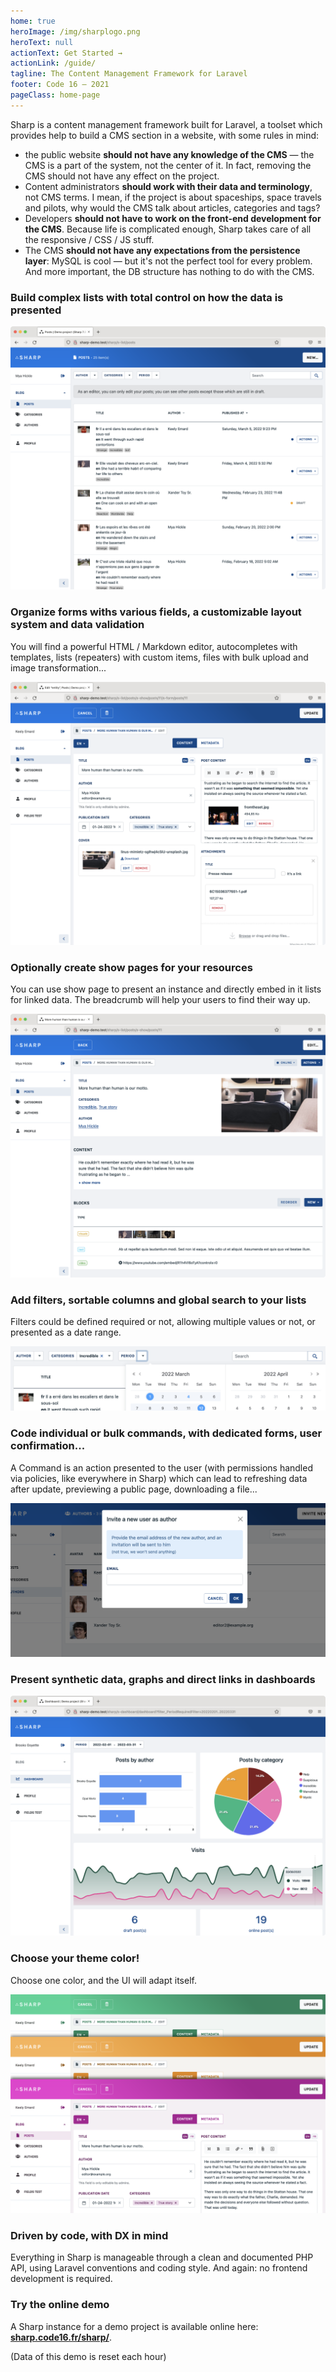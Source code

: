 ```yaml
---
home: true
heroImage: /img/sharplogo.png
heroText: null
actionText: Get Started →
actionLink: /guide/
tagline: The Content Management Framework for Laravel
footer: Code 16 — 2021
pageClass: home-page
---
```


Sharp is a content management framework built for Laravel, a toolset which provides help to build a CMS section in a website, with some rules in mind:
- the public website **should not have any knowledge of the CMS** — the CMS is a part of the system, not the center of it. In fact, removing the CMS should not have any effect on the project.
- Content administrators **should work with their data and terminology**, not CMS terms. I mean, if the project is about spaceships, space travels and pilots, why would the CMS talk about articles, categories and tags?
- Developers **should not have to work on the front-end development for the CMS**. Because life is complicated enough, Sharp takes care of all the responsive / CSS / JS stuff.
- The CMS **should not have any expectations from the persistence layer**: MySQL is cool — but it's not the perfect tool for every problem. And more important, the DB structure has nothing to do with the CMS.

### Build complex lists with total control on how the data is presented

![Entity list](./img/readme/list.png)

### Organize forms withs various fields, a customizable layout system and data validation

You will find a powerful HTML / Markdown editor, autocompletes with templates, lists (repeaters) with custom items, files with bulk upload and image transformation...

![Entity list](./img/readme/form.png)

### Optionally create show pages for your resources

You can use show page to present an instance and directly embed in it lists for linked data. The breadcrumb will help your users to find their way up.

![Show page](./img/readme/show.png)

### Add filters, sortable columns and global search to your lists

Filters could be defined required or not, allowing multiple values or not, or presented as a date range. 

![Filters](./img/readme/filters.png)

### Code individual or bulk commands, with dedicated forms, user confirmation...

A Command is an action presented to the user (with permissions handled via policies, like everywhere in Sharp) which can lead to refreshing data after update, previewing a public page, downloading a file...

![Commands](./img/readme/command-form.png)

### Present synthetic data, graphs and direct links in dashboards

![Dashboard](./img/readme/dashboard.png)

### Choose your theme color!

Choose one color, and the UI will adapt itself.

![Colors](./img/readme/colors.png)

### Driven by code, with DX in mind

Everything in Sharp is manageable through a clean and documented PHP API, using Laravel conventions and coding style. And again: no frontend development is required.  


### Try the online demo

A Sharp instance for a demo project is available online here: **[sharp.code16.fr/sharp/](http://sharp.code16.fr/sharp/)**. 

(Data of this demo is reset each hour) 
